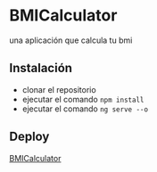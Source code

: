 # BMICalculator

una aplicación que calcula tu bmi

## Instalación

- clonar el repositorio
- ejecutar el comando `npm install`
- ejecutar el comando `ng serve --o`

## Deploy
[BMICalculator](https://bmicalculatorlopez.netlify.app/)
